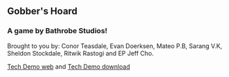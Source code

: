 ## Gobber's Hoard

### A game by Bathrobe Studios! 
Brought to you by: Conor Teasdale, Evan Doerksen, Mateo P.B, Sarang V.K, Sheldon Stockdale, Ritwik Rastogi and EP Jeff Cho.

[Tech Demo web](/Gobbers-HoardTD/index.html) and [Tech Demo download](Gobbers-HoardTD.zip)
